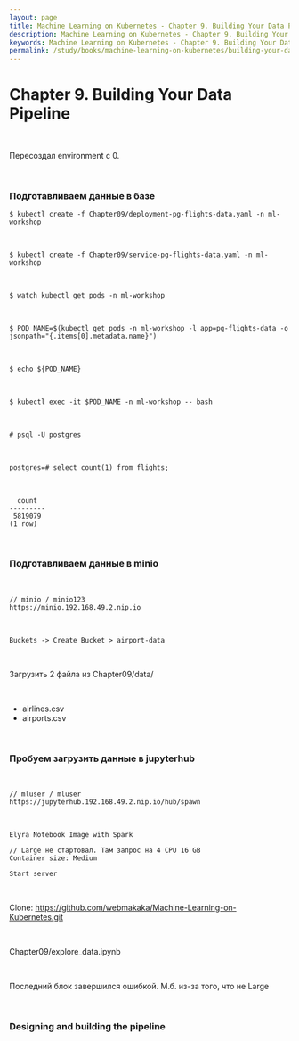 ```yaml
---
layout: page
title: Machine Learning on Kubernetes - Chapter 9. Building Your Data Pipeline
description: Machine Learning on Kubernetes - Chapter 9. Building Your Data Pipeline
keywords: Machine Learning on Kubernetes - Chapter 9. Building Your Data Pipeline
permalink: /study/books/machine-learning-on-kubernetes/building-your-data-pipeline/
---
```


# Chapter 9. Building Your Data Pipeline

<br/>

Пересоздал environment c 0.

<br/>

### Подготавливаем данные в базе

```
$ kubectl create -f Chapter09/deployment-pg-flights-data.yaml -n ml-workshop
```

<br/>

```
$ kubectl create -f Chapter09/service-pg-flights-data.yaml -n ml-workshop
```

<br/>

```
$ watch kubectl get pods -n ml-workshop
```

<br/>

```
$ POD_NAME=$(kubectl get pods -n ml-workshop -l app=pg-flights-data -o jsonpath="{.items[0].metadata.name}")
```

<br/>

```
$ echo ${POD_NAME}
```

<br/>

```
$ kubectl exec -it $POD_NAME -n ml-workshop -- bash
```

<br/>

```
# psql -U postgres
```

<br/>

```
postgres=# select count(1) from flights;
```

<br/>

```
  count
---------
 5819079
(1 row)
```

<br/>

### Подготавливаем данные в minio

<br/>

```
// minio / minio123
https://minio.192.168.49.2.nip.io
```

<br/>

```
Buckets -> Create Bucket > airport-data
```

<br/>

Загрузить 2 файла из Chapter09/data/

<br/>

- airlines.csv
- airports.csv

<br/>

### Пробуем загрузить данные в jupyterhub

<br/>

```
// mluser / mluser
https://jupyterhub.192.168.49.2.nip.io/hub/spawn
```

<br/>

```
Elyra Notebook Image with Spark

// Large не стартовал. Там запрос на 4 CPU 16 GB
Container size: Medium

Start server
```

<br/>

Clone: https://github.com/webmakaka/Machine-Learning-on-Kubernetes.git

<br/>

Chapter09/explore_data.ipynb

<br/>

Последний блок завершился ошибкой. М.б. из-за того, что не Large

<br/>

### Designing and building the pipeline

<!--
Replicationcontrollers
-->
